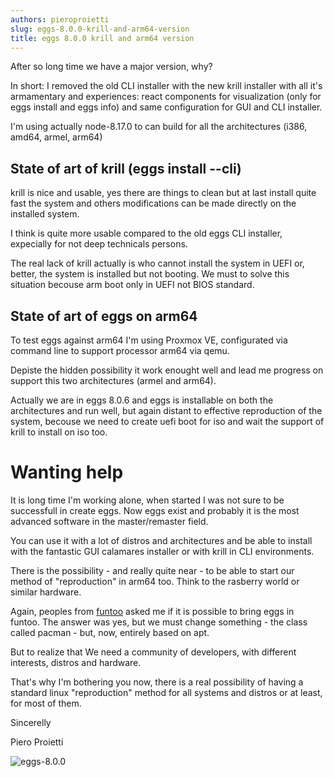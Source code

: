 ```yaml
---
authors: pieroproietti
slug: eggs-8.0.0-krill-and-arm64-version
title: eggs 8.0.0 krill and arm64 version
---
```


After so long time we have a major version, why?

In short: I removed the old CLI installer with the new krill installer with all it's armamentary and experiences: react components for visualization (only for eggs install and eggs info) and same configuration for GUI and CLI installer.

I'm using actually node-8.17.0 to can build for all the architectures (i386, amd64, armel, arm64)

## State of art of krill (eggs install --cli)
krill is nice and usable, yes there are things to clean but at last install quite fast the system and others modifications can be made directly on the installed system. 

I think is quite more usable compared to the old eggs CLI installer, expecially for not deep technicals persons.

The real lack of krill actually is who cannot install the system in UEFI or, better, the system is installed but not booting. We must to solve this situation becouse arm boot only in UEFI not BIOS standard.


## State of art of eggs on arm64
To test eggs against arm64 I'm using Proxmox VE, configurated via command line to support processor arm64 via qemu.

Depiste the hidden possibility it work enought well and lead me progress on support this two architectures (armel and arm64).

Actually we are in eggs 8.0.6 and eggs is installable on both the architectures and run well, but again distant to effective reproduction of the system, becouse we need to create uefi boot for iso and wait the support of krill to install on iso too.

# Wanting help
It is long time I'm working alone, when started I was not sure to be successfull in create eggs. Now eggs exist and probably it is the most advanced software in the master/remaster field.

You can use it with a lot of distros and architectures and be able to install with the fantastic GUI calamares installer or with krill in CLI environments.

There is the possibility - and really quite near - to be able to start our method of "reproduction" in arm64 too. Think to the rasberry world or similar hardware.

Again, peoples from [funtoo](https://www.funtoo.org/Welcome) asked me if it is possible to bring eggs in funtoo. The answer was yes, but we must change something - the class called pacman - but, now, entirely based on apt. 

But to realize that We need a community of developers, with different interests, distros and hardware.

That's why I'm bothering you now, there is a real possibility of having a standard linux "reproduction" method for all systems and distros or at least, for most of them.

Sincerelly

Piero Proietti

![eggs-8.0.0](/images/eggs-8.0.0.png)
